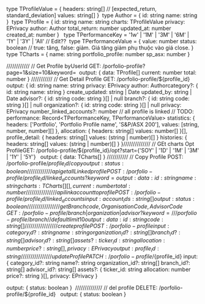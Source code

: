 type TProfileValue = {
    headers: string[] // [expected_return, standard_deviation]
    values: string[]
}
​
type Author = {
    id: string
    name: string
}
​
type TProfile = {
    id: string
    name: string
    charts: TProfileValue
    privacy: EPrivacy
    author: Author
    total_return: number
    updated_at: number
    created_at: number
}
​
​
type TPerformanceKey = '1w' | '1M' | '3M' | '6M' | '1Y' | '3Y' | 'All' // Edit??
​
type TPerformanceValue = {
     value: number
     status: boolean // true: tăng, false: giảm. Giá tăng giảm phụ thuộc vào giá close.
}
​
type TCharts = {
    name: string
    portfolio_profile: number
    sp_asx: number
}
​

////////////
// Get Profile byUserId
GET: /porfolio-profile?page=1&size=10&keyword=
​
output: {
    data: TProfile[]
    current: number
    total: number
}
///////////
// Get Detail Profile
GET: /porfolio-profile/${profile_id}
​
output: {
    id: string
    name: string
    privacy: EPrivacy
    author: Author
​
    category?: {
        id: string
        name: string
    }
    create_updated: string | Date
    updated_by: string | Date
    advisor?: {
        id: string
        code: string
    }[] | null
    branch?: {
        id: string
        code: string
    }[] | null
    organization?: {
        id: string
        code: string
    }[] | null
    privacy: EPrivacy
    number_linked_accounts?: number // all profile is linked // TODO:
    performance: Record<TPerformanceKey, TPerformanceValue>
    statistics: {
        headers: ['Portfolio', 'Portfolio Profile name', 'S&P/ASX 200'],
        values: [string, number, number][]
    },
    allocation: {
        headers: string[]
        values: number[]
    }[],
    profile_detail: {
        headers: string[]
        values: (string | number)[]
    }
    histories: {
        headers: string[]
        values: (string | number)[]
    }
}
​
//////////////
// GEt  charts Opt Profile
​
GET: /porfolio-profile/${profile_id}/opt?start={'SOY' | '1D' | '1M' | '3M' | '1Y' | '5Y'}
​
​
output: {
    data: TCharts[]
}
///////////
// Copy Profile
POST: /porfolio-profile/${profile_id}/copy
​
output: {
    status: boolean
}
///////////
// api get all Linked profile
POST: /porfolio-profile/{profile_id}/linked_accounts?keyword=
​
output: {
    data: {
        id: string
        name: string
        charts: TCharts[]
    }[],
    current: number
    total: number
}
//////////////
// api link account to profile
​
POST: /porfolio-profile/{profile_id}/linked_accounts
​
input: {
    account_ids: string[]
}
output: {
    status: boolean
}
​
///////////////
// get Branch code, Organisation Code, Advisor Code
​
GET: /porfolio-profile/{branch|organization|advisor}?keyword= // /porfolio-profile/branch
// default limit 10
​
output: {
    data: {
        id: string
        code: string
    }[]
}
///////////////
// create profile
POST: /porfolio-profile
​
input: {
    category_id?: string
    name: string
    organization_id?: string[]
    branch_id?: string[]
    advisor_id?: string[]
    assets?: {
        ticker_id: string
        allocation: number
        price?: string
    }[],
    privacy: EPrivacy
}
​
output: {
    profile_id: string
}
//////////////
// update Profile
​
PATCH: /porfolio-profile/${profile_id}
input: {
    category_id?: string
    name?: string
    organization_id?: string[]
    branch_id?: string[]
    advisor_id?: string[]
    assets?: {
        ticker_id: string
        allocation: number
        price?: string
    }[],
    privacy: EPrivacy
}

output: {
  status: boolean
}
​
//////////////
// del profile
DELETE: /porfolio-profile/${profile_id}
​
​
output: {
    status: boolean
}
